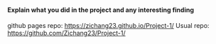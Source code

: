 #### Explain what you did in the project and any interesting finding 

#### 
github pages repo: https://zichang23.github.io/Project-1/
Usual repo: https://github.com/Zichang23/Project-1/
